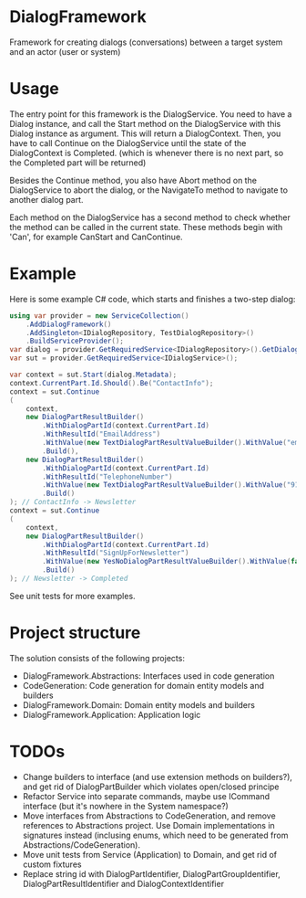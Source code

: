 # DialogFramework
Framework for creating dialogs (conversations) between a target system and an actor (user or system)

# Usage
The entry point for this framework is the DialogService. You need to have a Dialog instance, and call the Start method on the DialogService with this Dialog instance as argument. This will return a DialogContext. Then, you have to call Continue on the DialogService until the state of the DialogContext is Completed. (which is whenever there is no next part, so the Completed part will be returned)

Besides the Continue method, you also have Abort method on the DialogService to abort the dialog, or the NavigateTo method to navigate to another dialog part.

Each method on the DialogService has a second method to check whether the method can be called in the current state. These methods begin with 'Can', for example CanStart and CanContinue.

# Example
Here is some example C# code, which starts and finishes a two-step dialog:

```C#
using var provider = new ServiceCollection()
    .AddDialogFramework()
    .AddSingleton<IDialogRepository, TestDialogRepository>()
    .BuildServiceProvider();
var dialog = provider.GetRequiredService<IDialogRepository>().GetDialog(new DialogIdentifier("SimpleFormFlowDialog", "1.0.0"))!;
var sut = provider.GetRequiredService<IDialogService>();

var context = sut.Start(dialog.Metadata);
context.CurrentPart.Id.Should().Be("ContactInfo");
context = sut.Continue
(
    context,
    new DialogPartResultBuilder()
        .WithDialogPartId(context.CurrentPart.Id)
        .WithResultId("EmailAddress")
        .WithValue(new TextDialogPartResultValueBuilder().WithValue("email@address.com"))
        .Build(),
    new DialogPartResultBuilder()
        .WithDialogPartId(context.CurrentPart.Id)
        .WithResultId("TelephoneNumber")
        .WithValue(new TextDialogPartResultValueBuilder().WithValue("911"))
        .Build()
); // ContactInfo -> Newsletter
context = sut.Continue
(
    context,
    new DialogPartResultBuilder()
        .WithDialogPartId(context.CurrentPart.Id)
        .WithResultId("SignUpForNewsletter")
        .WithValue(new YesNoDialogPartResultValueBuilder().WithValue(false))
        .Build()
); // Newsletter -> Completed
```

See unit tests for more examples.

# Project structure

The solution consists of the following projects:
- DialogFramework.Abstractions: Interfaces used in code generation
- CodeGeneration: Code generation for domain entity models and builders
- DialogFramework.Domain: Domain entity models and builders
- DialogFramework.Application: Application logic

# TODOs

- Change builders to interface (and use extension methods on builders?), and get rid of DialogPartBuilder which violates open/closed principe
- Refactor Service into separate commands, maybe use ICommand interface (but it's nowhere in the System namespace?)
- Move interfaces from Abstractions to CodeGeneration, and remove references to Abstractions project. Use Domain implementations in signatures instead (inclusing enums, which need to be generated from Abstractions/CodeGeneration).
- Move unit tests from Service (Application) to Domain, and get rid of custom fixtures
- Replace string id with DialogPartIdentifier, DialogPartGroupIdentifier, DialogPartResultIdentifier and DialogContextIdentifier
